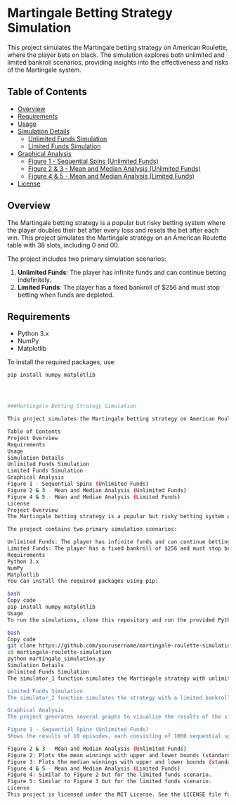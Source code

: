 # Martingale Betting Strategy Simulation

This project simulates the Martingale betting strategy on American Roulette, where the player bets on black. The simulation explores both unlimited and limited bankroll scenarios, providing insights into the effectiveness and risks of the Martingale system.

## Table of Contents

- [Overview](#overview)
- [Requirements](#requirements)
- [Usage](#usage)
- [Simulation Details](#simulation-details)
  - [Unlimited Funds Simulation](#unlimited-funds-simulation)
  - [Limited Funds Simulation](#limited-funds-simulation)
- [Graphical Analysis](#graphical-analysis)
  - [Figure 1 - Sequential Spins (Unlimited Funds)](#figure-1---sequential-spins-unlimited-funds)
  - [Figure 2 & 3 - Mean and Median Analysis (Unlimited Funds)](#figure-2--3---mean-and-median-analysis-unlimited-funds)
  - [Figure 4 & 5 - Mean and Median Analysis (Limited Funds)](#figure-4--5---mean-and-median-analysis-limited-funds)
- [License](#license)

## Overview

The Martingale betting strategy is a popular but risky betting system where the player doubles their bet after every loss and resets the bet after each win. This project simulates the Martingale strategy on an American Roulette table with 38 slots, including 0 and 00.

The project includes two primary simulation scenarios:
1. **Unlimited Funds**: The player has infinite funds and can continue betting indefinitely.
2. **Limited Funds**: The player has a fixed bankroll of $256 and must stop betting when funds are depleted.

## Requirements

- Python 3.x
- NumPy
- Matplotlib

To install the required packages, use:

```bash
pip install numpy matplotlib




###Martingale Betting Strategy Simulation

This project simulates the Martingale betting strategy on American Roulette, where the player bets on black. The simulation explores both unlimited and limited bankroll scenarios, providing insights into the effectiveness and risks of the Martingale system.

Table of Contents
Project Overview
Requirements
Usage
Simulation Details
Unlimited Funds Simulation
Limited Funds Simulation
Graphical Analysis
Figure 1 - Sequential Spins (Unlimited Funds)
Figure 2 & 3 - Mean and Median Analysis (Unlimited Funds)
Figure 4 & 5 - Mean and Median Analysis (Limited Funds)
License
Project Overview
The Martingale betting strategy is a popular but risky betting system where the player doubles their bet after every loss, resetting the bet after each win. This project simulates the Martingale strategy on an American Roulette table with 38 slots, including 0 and 00.

The project contains two primary simulation scenarios:

Unlimited Funds: The player has infinite funds and can continue betting indefinitely.
Limited Funds: The player has a fixed bankroll of $256 and must stop betting when funds are depleted.
Requirements
Python 3.x
NumPy
Matplotlib
You can install the required packages using pip:

bash
Copy code
pip install numpy matplotlib
Usage
To run the simulations, clone this repository and run the provided Python script:

bash
Copy code
git clone https://github.com/yourusername/martingale-roulette-simulation.git
cd martingale-roulette-simulation
python martingale_simulation.py
Simulation Details
Unlimited Funds Simulation
The simulator_1 function simulates the Martingale strategy with unlimited funds. The simulation runs for a specified number of rounds and spins per round. The player's bet doubles after each loss and resets after each win.

Limited Funds Simulation
The simulator_2 function simulates the strategy with a limited bankroll of $256. The player bets until they either reach a target profit or run out of funds.

Graphical Analysis
The project generates several graphs to visualize the results of the simulations:

Figure 1 - Sequential Spins (Unlimited Funds)
Shows the results of 10 episodes, each consisting of 1000 sequential spins. It plots the player's winnings over time.

Figure 2 & 3 - Mean and Median Analysis (Unlimited Funds)
Figure 2: Plots the mean winnings with upper and lower bounds (standard deviation) across 1000 episodes of 1000 spins.
Figure 3: Plots the median winnings with upper and lower bounds (standard deviation) across 1000 episodes of 1000 spins.
Figure 4 & 5 - Mean and Median Analysis (Limited Funds)
Figure 4: Similar to Figure 2 but for the limited funds scenario.
Figure 5: Similar to Figure 3 but for the limited funds scenario.
License
This project is licensed under the MIT License. See the LICENSE file for details.
